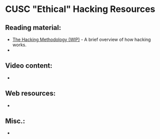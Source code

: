 # CUSC "Ethical" Hacking Resources
## Reading material:
 - [The Hacking Methodology (WIP)] - A brief overview of how hacking works.
 - 
## Video content:
 - 
## Web resources:
 - 
## Misc.:
 - 

[The Hacking Methodology (WIP)]: <https://github.com/kieran-walker-0/cuscs/blob/master/methodology.md>
